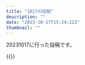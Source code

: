 ```yaml
---
title: "1017の投稿"
description: ""
date: "2023-10-17T15:24:22Z"
thumbnail: ""
---
```

20231017に行った投稿です。
<!--more-->
{{<othersns text="ttt" url="https://qunagi.qunagi.net/notice/AaqKgkTXFbEQDplFD6" screenname="jme/k.h" date="2023-10-16T23:35:13.000Z">}}
